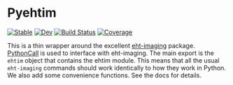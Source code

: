 # Pyehtim

[![Stable](https://img.shields.io/badge/docs-stable-blue.svg)](https://ptiede.github.io/Pyehtim.jl/stable/)
[![Dev](https://img.shields.io/badge/docs-dev-blue.svg)](https://ptiede.github.io/Pyehtim.jl/dev/)
[![Build Status](https://github.com/ptiede/Pyehtim.jl/actions/workflows/CI.yml/badge.svg?branch=main)](https://github.com/ptiede/Pyehtim.jl/actions/workflows/CI.yml?query=branch%3Amain)
[![Coverage](https://codecov.io/gh/ptiede/Pyehtim.jl/branch/main/graph/badge.svg)](https://codecov.io/gh/ptiede/Pyehtim.jl)


This is a thin wrapper around the excellent [eht-imaging](https://github.com/achael/eht-imaging) package.
[PythonCall](https://github.com/cjdoris/PythonCall.jl) is used to interface with eht-imaging. The main export
is the `ehtim` object that contains the ehtim module. This means that all the usual `eht-imaging` commands
should work identically to how they work in Python. We also add some convenience functions. See the docs for details.



